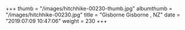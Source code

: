 +++
thumb = "/images/hitchhike-00230-thumb.jpg"
albumthumb = "/images/hitchhike-00230.jpg"
title = "Gisborne Gisborne , NZ"
date = "2019:07:09 10:47:06"
weight = 230
+++
